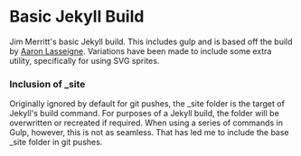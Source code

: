 # Basic Jekyll Build

Jim Merritt's basic Jekyll build. This includes gulp and is based off the build by [Aaron Lasseigne](https://aaronlasseigne.com/2016/02/03/using-gulp-with-jekyll/). Variations have been made to include some extra utility, specifically for using SVG sprites.

### Inclusion of \_site ###
Originally ignored by default for git pushes, the \_site folder is the target of Jekyll's build command. For purposes of a Jekyll build, the folder will be overwritten or recreated if required. When using a series of commands in Gulp, however, this is not as seamless. That has led me to include the base \_site folder in git pushes.
